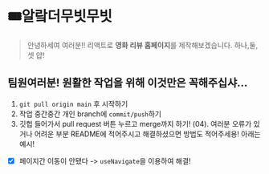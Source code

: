 # 🎟알랔더무빗무빗
> 안녕하세여 여러분!! 리액트로 **영화 리뷰 홈페이지**를 제작해보겠습니다. 하나,둘,셋 얍!

## 팀원여러분! 원활한 작업을 위해 이것만은 꼭해주십샤...
   01. `git pull origin main` 후 시작하기
   02. 작업 중간중간 개인 branch에 `commit/push`하기
   03. 깃헙 들어가서 pull request 버튼 누르고 merge까지 하기!
   (04). 여러분 오류가 있거나 어려운 부분 README에 적어주시고 해결하셨으면 방법도 적어주세용! 아래는 예시!  
   - [x] 페이지간 이동이 안됐다 -> `useNavigate`을 이용하여 해결!
